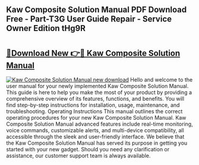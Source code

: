 ## Kaw Composite Solution Manual PDF Download Free - Part-T3G User Guide Repair - Service Owner Edition tHg9R

# <h2><a href="http://bc7643.oget.top/?id=Kaw+Composite+Solution+Manual">🔗Download New 👉🔴 Kaw Composite Solution Manual</a></h2>

[![Kaw Composite Solution Manual new download](https://i.imgur.com/5g1atiW.png)](http://bc7643.oget.top/?id=Kaw+Composite+Solution+Manual)
Hello and welcome to the user manual for your newly implemented Kaw Composite Solution Manual. This guide is here to help you make the most of your product by providing a comprehensive overview of its features, functions, and benefits. You will find step-by-step instructions for installation, usage, maintenance, and troubleshooting. Operating Instructions This manual outlines the correct operating procedures for your new Kaw Composite Solution Manual. Kaw Composite Solution Manual advanced features include real-time monitoring, voice commands, customizable alerts, and multi-device compatibility, all accessible through the sleek and user-friendly interface. We believe that the Kaw Composite Solution Manual has served its purpose in getting you started with your new gadget. Should you need any clarification or assistance, our customer support team is always available.
